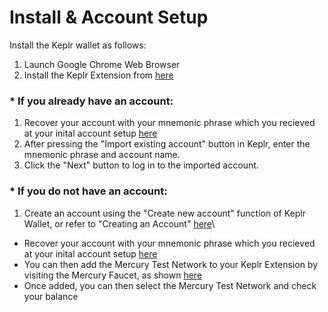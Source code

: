 # Install & Account Setup

Install the Keplr wallet as follows:

1. Launch Google Chrome Web Browser
2. Install the Keplr Extension from [here](https://chrome.google.com/webstore/detail/keplr/dmkamcknogkgcdfhhbddcghachkejeap)

### \* If you already have an account:

1. Recover your account with your mnemonic phrase which you recieved at your inital account setup [here](../../user-guides/account.md#creating-an-account)
2. After pressing the "Import existing account" button in Keplr, enter the mnemonic phrase and account name.
3. Click the "Next" button to log in to the imported account.

### \* If you do not have an account:

1. Create an account using the "Create new account" function of Keplr Wallet, or refer to "Creating an Account" [here](../../user-guides/account.md#creating-an-account)\






* Recover your account with your mnemonic phrase which you recieved at your inital account setup [here](../../user-guides/account.md#creating-an-account)
* You can then add the Mercury Test Network to your Keplr Extension by visiting the Mercury Faucet, as shown [here](../../user-guides/faucet.md#web-interface)
* Once added, you can then select the Mercury Test Network and check your balance






